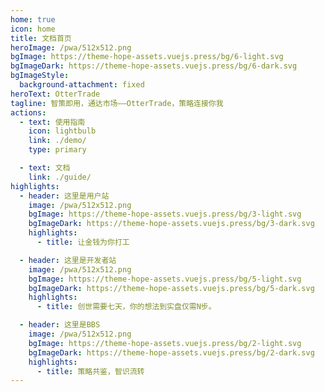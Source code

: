 ```yaml
---
home: true
icon: home
title: 文档首页
heroImage: /pwa/512x512.png
bgImage: https://theme-hope-assets.vuejs.press/bg/6-light.svg
bgImageDark: https://theme-hope-assets.vuejs.press/bg/6-dark.svg
bgImageStyle:
  background-attachment: fixed
heroText: OtterTrade
tagline: 智策即用，通达市场——OtterTrade，策略连接你我
actions:
  - text: 使用指南
    icon: lightbulb
    link: ./demo/
    type: primary

  - text: 文档
    link: ./guide/
highlights:
  - header: 这里是用户站
    image: /pwa/512x512.png
    bgImage: https://theme-hope-assets.vuejs.press/bg/3-light.svg
    bgImageDark: https://theme-hope-assets.vuejs.press/bg/3-dark.svg
    highlights:
      - title: 让金钱为你打工

  - header: 这里是开发者站
    image: /pwa/512x512.png
    bgImage: https://theme-hope-assets.vuejs.press/bg/5-light.svg
    bgImageDark: https://theme-hope-assets.vuejs.press/bg/5-dark.svg
    highlights:
      - title: 创世需要七天，你的想法到实盘仅需N步。

  - header: 这里是BBS
    image: /pwa/512x512.png
    bgImage: https://theme-hope-assets.vuejs.press/bg/2-light.svg
    bgImageDark: https://theme-hope-assets.vuejs.press/bg/2-dark.svg
    highlights:
      - title: 策略共鉴，智识流转
---
```

